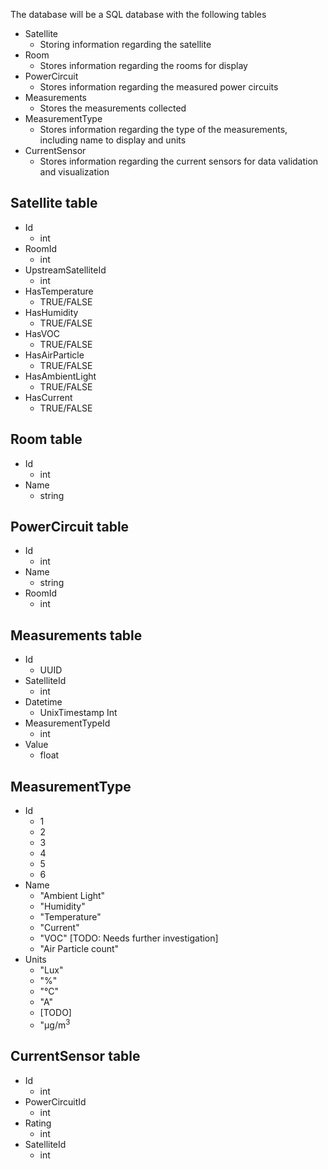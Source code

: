 The database will be a SQL database with the following tables

- Satellite
    - Storing information regarding the satellite
- Room
    - Stores information regarding the rooms for display
- PowerCircuit
    - Stores information regarding the measured power circuits
- Measurements
    - Stores the measurements collected
- MeasurementType
    - Stores information regarding the type of the measurements, including name to display and units
- CurrentSensor
    - Stores information regarding the current sensors for data validation and visualization

## Satellite table
- Id
    - int
- RoomId
    - int
- UpstreamSatelliteId
    - int
- HasTemperature
    - TRUE/FALSE
- HasHumidity
    - TRUE/FALSE
- HasVOC
    - TRUE/FALSE
- HasAirParticle
    - TRUE/FALSE
- HasAmbientLight
    - TRUE/FALSE
- HasCurrent
    - TRUE/FALSE

## Room table
- Id
    - int
- Name
    - string

## PowerCircuit table
- Id
    - int
- Name
    - string
- RoomId
    - int

## Measurements table
- Id
    - UUID
- SatelliteId
    - int
- Datetime
    - UnixTimestamp Int
- MeasurementTypeId
    - int
- Value
    - float

## MeasurementType
- Id
    - 1
    - 2
    - 3
    - 4
    - 5
    - 6
- Name
    - "Ambient Light"
    - "Humidity"
    - "Temperature"
    - "Current"
    - "VOC" [TODO: Needs further investigation]
    - "Air Particle count"
- Units
    - "Lux"
    - "%"
    - "&deg;C"
    - "A"
    - [TODO]
    - "&mu;g/m<sup>3</sup>

## CurrentSensor table
- Id
    - int
- PowerCircuitId
    - int
- Rating
    - int
- SatelliteId
    - int
